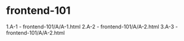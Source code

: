 # frontend-101

1.A-1 - frontend-101/A/A-1.html
2.A-2 - frontend-101/A/A-2.html
3.A-3 - frontend-101/A/A-2.html
      
